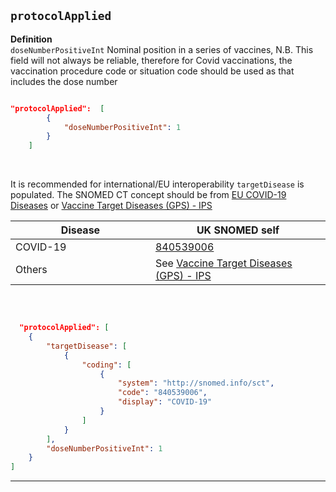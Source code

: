 ## `protocolApplied`

<b>Definition</b><br>
`doseNumberPositiveInt` Nominal position in a series of vaccines,
N.B. This field will not always be reliable, therefore for Covid vaccinations, the vaccination procedure code or situation code should be used as that includes the dose number

```json

"protocolApplied":  [
        {
            "doseNumberPositiveInt": 1
        }
    ]
```

<br>

It is recommended for international/EU interoperability `targetDisease` is populated. The SNOMED CT concept should be from [EU COVID-19 Diseases]() or <a href="http://www.fhir.org/guides/stats/valueset-hl7.fhir.uv.ips-targetdiseases-uv-ips.html" target="_blank">Vaccine Target Diseases (GPS) - IPS</a>

<table>
<thead>
<th data-no-sort width="20%">
Disease
</th>
<th data-no-sort width="25%">
UK SNOMED self
</th>
</thead>
<tr>
<td>
COVID-19
</td>
<td>
<a href="https://termbrowser.nhs.uk/?perspective=full&conceptId1=840539006" target="_blank">840539006</a>
</td>
</tr>
<tr>
<td>
Others
</td>
<td>
See <a href="http://www.fhir.org/guides/stats/valueset-hl7.fhir.uv.ips-targetdiseases-uv-ips.html" target="_blank">Vaccine Target Diseases (GPS) - IPS</a>
</td>
</tr>
</table>

<br>

```json

  "protocolApplied": [
    {
        "targetDisease": [
            {
                "coding": [
                    {
                        "system": "http://snomed.info/sct",
                        "code": "840539006",
                        "display": "COVID-19"
                    }
                ]
            }
        ],
        "doseNumberPositiveInt": 1
    }
]

```
---